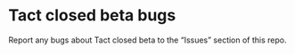 # Tact closed beta bugs

Report any bugs about Tact closed beta to the “Issues” section of this repo.

